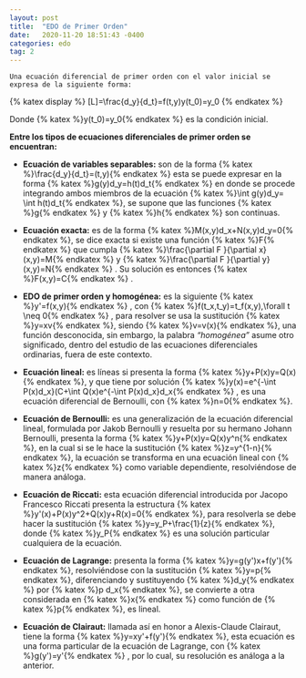 ```yaml
---
layout: post
title:  "EDO de Primer Orden"
date:   2020-11-20 18:51:43 -0400
categories: edo
tag: 2
---
```




	Una ecuación diferencial de primer orden con el valor inicial se expresa de la siguiente forma: 

{% katex display %}
  [L]=\frac{d_y}{d_t}=f(t,y)y(t_0)=y_0
{% endkatex %}

Donde {% katex %}y(t_0)=y_0{% endkatex %} es la condición inicial. 

**Entre los tipos de ecuaciones diferenciales de primer orden se encuentran:**


 - **Ecuación de variables separables:** son de la forma  {% katex %}\frac{d_y}{d_t}=(t,y){% endkatex %} esta se puede expresar en la forma {% katex %}g(y)d_y=h(t)d_t{% endkatex %} en donde se procede integrando ambos miembros de la ecuación {% katex %}\int g(y)d_y= \int h(t)d_t{% endkatex %}, se supone que las funciones {% katex %}g{% endkatex %} y {% katex %}h{% endkatex %} son continuas. 

 
 - **Ecuación exacta:** es de la forma {% katex %}M(x,y)d_x+N(x,y)d_y=0{% endkatex %}, se dice exacta si existe una función {% katex %}F{% endkatex %} que cumpla {% katex %}\frac{\partial F }{\partial x}(x,y)=M{% endkatex %}  y {% katex %}\frac{\partial F }{\partial y}(x,y)=N{% endkatex %} . Su solución es entonces {% katex %}F(x,y)=C{% endkatex %} .

 
 - **EDO de primer orden y homogénea:** es la siguiente {% katex %}y'=f(x,y){% endkatex %} , con {% katex %}f(t_x,t_y)=t_f(x,y),\forall t \neq 0{% endkatex %} , para resolver se usa la sustitución {% katex %}y=xv{% endkatex %}, siendo {% katex %}v=v(x){% endkatex %}, una función desconocida, sin embargo, la palabra *“homogénea”* asume otro significado, dentro del estudio de las ecuaciones diferenciales ordinarias, fuera de este contexto.


 - **Ecuación lineal:** es líneas si presenta la forma {% katex %}y+P(x)y=Q(x){% endkatex %}, y que tiene por solución {% katex %}y(x)=e^{-\int P(x)d_x}(C+\int Q(x)e^{-\int P(x)d_x}d_x{% endkatex %} , es una ecuación diferencial de Bernoulli, con {% katex %}n=0{% endkatex %}. 

 
 - **Ecuación de Bernoulli:** es una generalización de la ecuación diferencial lineal, formulada por Jakob Bernoulli y resuelta por su hermano Johann Bernoulli, presenta la forma {% katex %}y+P(x)y=Q(x)y^n{% endkatex %}, en la cual si se le hace la sustitución {% katex %}z=y^{1-n}{% endkatex %}, la ecuación se transforma en una ecuación lineal con {% katex %}z{% endkatex %} como variable dependiente, resolviéndose de manera análoga. 

 
 - **Ecuación de Riccati:** esta ecuación diferencial introducida por Jacopo Francesco Riccati presenta la estructura {% katex %}y'(x)+P(x)y^2+Q(x)y+R(x)=0{% endkatex %}, para resolverla se debe hacer la sustitución {% katex %}y=y_P+\frac{1}{z}{% endkatex %}, donde {% katex %}y_P{% endkatex %} es una solución particular cualquiera de la ecuación.


 - **Ecuación de Lagrange:** presenta la forma {% katex %}y=g(y')x+f(y'){% endkatex %}, resolviéndose con la sustitución {% katex %}y=p{% endkatex %}, diferenciando y sustituyendo {% katex %}d_y{% endkatex %} por {% katex %}p d_x{% endkatex %}, se convierte a otra considerada en {% katex %}x{% endkatex %} como función de {% katex %}p{% endkatex %}, es lineal. 

 
 - **Ecuación de Clairaut:** llamada así en honor a Alexis-Claude Clairaut, tiene la forma {% katex %}y=xy'+f(y'){% endkatex %}, esta ecuación es una forma particular de la ecuación de Lagrange, con {% katex %}g(y')=y'{% endkatex %} , por lo cual, su resolución es análoga a la anterior. 

